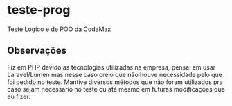 # teste-prog
Teste Lógico e de POO da CodaMax

## Observações
Fiz em PHP devido as tecnologias utilizadas na empresa, pensei em usar Laravel/Lumen mas nesse caso creio que não houve necessidade pelo que foi pedido no teste.
Mantive diversos métodos que não foram utilizados pra caso sejam necessario no teste ou até mesmo em futuras modificações que eu fizer.


